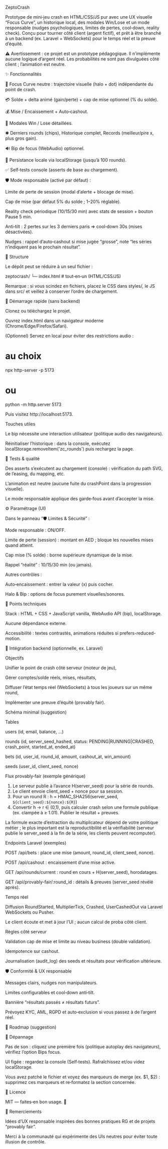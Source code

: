 ZeptoCrash

Prototype de mini‑jeu crash en HTML/CSS/JS pur avec une UX visuelle “Focus Curve”, un historique local, des modales Win/Lose et un mode responsable (nudges psychologiques, limites de pertes, cool‑down, reality check). Conçu pour tourner côté client (argent fictif), et prêt à être branché à un backend (ex. Laravel + WebSockets) pour le temps réel et la preuve d’équité.

⚠️ Avertissement : ce projet est un prototype pédagogique. Il n’implémente aucune logique d’argent réel. Les probabilités ne sont pas divulguées côté client ; l’animation est neutre.

✨ Fonctionnalités

🎯 Focus Curve neutre : trajectoire visuelle (halo + dot) indépendante du point de crash.

💳 Solde + delta animé (gain/perte) + cap de mise optionnel (% du solde).

💰 Mise / Encaissement + Auto‑cashout.

🎉 Modales Win / Lose détaillées.

✱ Derniers rounds (chips), Historique complet, Records (meilleur/pire x, plus gros gain).

🔊 Bip de focus (WebAudio) optionnel.

💾 Persistance locale via localStorage (jusqu’à 100 rounds).

✅ Self‑tests console (asserts de base au chargement).

🛡️ Mode responsable (activé par défaut) :

Limite de perte de session (modal d’alerte + blocage de mise).

Cap de mise (par défaut 5% du solde ; 1–20% réglable).

Reality check périodique (10/15/30 min) avec stats de session + bouton Pause 5 min.

Anti‑tilt : 2 pertes sur les 3 derniers paris ⇒ cool‑down 30s (mises désactivées).

Nudges : rappel d’auto‑cashout si mise jugée “grosse”, note “les séries n’indiquent pas le prochain résultat”.

📂 Structure

Le dépôt peut se réduire à un seul fichier :

zeptocrash/
└─ index.html   # tout‑en‑un (HTML/CSS/JS)

Remarque : si vous scindez en fichiers, placez le CSS dans styles/, le JS dans src/ et veillez à conserver l’ordre de chargement.

🚀 Démarrage rapide (sans backend)

Clonez ou téléchargez le projet.

Ouvrez index.html dans un navigateur moderne (Chrome/Edge/Firefox/Safari).

(Optionnel) Servez en local pour éviter des restrictions audio :

# au choix
npx http-server -p 5173
# ou
python -m http.server 5173

Puis visitez http://localhost:5173.

Touches utiles

Le bip nécessite une interaction utilisateur (politique audio des navigateurs).

Réinitialiser l’historique : dans la console, exécutez localStorage.removeItem('zc_rounds') puis rechargez la page.

🧪 Tests & qualité

Des asserts s’exécutent au chargement (console) : vérification du path SVG, de l’easing, du mapping, etc.

L’animation est neutre (aucune fuite du crashPoint dans la progression visuelle).

Le mode responsable applique des garde‑fous avant d’accepter la mise.

⚙️ Paramétrage (UI)

Dans le panneau “🛡️ Limites & Sécurité” :

Mode responsable : ON/OFF.

Limite de perte (session) : montant en AED ; bloque les nouvelles mises quand atteint.

Cap mise (% solde) : borne supérieure dynamique de la mise.

Rappel “réalité” : 10/15/30 min (ou jamais).

Autres contrôles :

Auto‑encaissement : entrer la valeur (x) puis cocher.

Halo & Bip : options de focus purement visuelles/sonores.

🧩 Points techniques

Stack : HTML + CSS + JavaScript vanilla, WebAudio API (bip), localStorage.

Aucune dépendance externe.

Accessibilité : textes contrastés, animations réduites si prefers-reduced-motion.

🧱 Intégration backend (optionnelle, ex. Laravel)

Objectifs

Unifier le point de crash côté serveur (moteur de jeu),

Gérer comptes/solde réels, mises, résultats,

Diffuser l’état temps réel (WebSockets) à tous les joueurs sur un même round,

Implémenter une preuve d’équité (provably fair).

Schéma minimal (suggestion)

Tables

users (id, email, balance, …)

rounds (id, server_seed_hashed, status: PENDING|RUNNING|CRASHED, crash_point, started_at, ended_at)

bets (id, user_id, round_id, amount, cashout_at, win_amount)

seeds (user_id, client_seed, nonce)

Flux provably‑fair (exemple générique)

1) Le serveur publie à l’avance H(server_seed) pour la série de rounds.
2) Le client envoie client_seed + nonce pour sa session.
3) Pour un round R : h = HMAC_SHA256(server_seed, `${client_seed}:${nonce}:${R}`)
4) Convertir h → r ∈ (0,1), puis calculer crash selon une formule publique
   (ex. clampée à ≥ 1.01). Publier le résultat + preuves.

La formule exacte d’extraction du multiplicateur dépend de votre politique métier ; le plus important est la reproductibilité et la vérifiabilité (serveur publie le server_seed à la fin de la série, les clients peuvent recomputer).

Endpoints Laravel (exemples)

POST /api/bets : place une mise (amount, round_id, client_seed, nonce).

POST /api/cashout : encaissement d’une mise active.

GET  /api/rounds/current : round en cours + H(server_seed), horodatages.

GET  /api/provably-fair/:round_id : détails & preuves (server_seed révélé après).

Temps réel

Diffusion RoundStarted, MultiplierTick, Crashed, UserCashedOut via Laravel WebSockets ou Pusher.

Le client écoute et met à jour l’UI ; aucun calcul de proba côté client.

Règles côté serveur

Validation cap de mise et limite au niveau business (double validation).

Idempotence sur cashout.

Journalisation (audit_log) des seeds et résultats pour vérification ultérieure.

🛡️ Conformité & UX responsable

Messages clairs, nudges non manipulateurs.

Limites configurables et cool‑down anti‑tilt.

Bannière “résultats passés ≠ résultats futurs”.

Prévoyez KYC, AML, RGPD et auto‑exclusion si vous passez à de l’argent réel.

🧭 Roadmap (suggestion)



🐞 Dépannage

Pas de son : cliquez une première fois (politique autoplay des navigateurs), vérifiez l’option Bips focus.

UI figée : regardez la console (Self‑tests). Rafraîchissez et/ou videz localStorage.

Vous avez patché le fichier et voyez des marqueurs de merge (ex. $1, $2) : supprimez ces marqueurs et re‑formatez la section concernée.

📜 Licence

MIT — faites‑en bon usage. 🙌

🙏 Remerciements

Idées d’UX responsable inspirées des bonnes pratiques RG et de projets “provably fair”.

Merci à la communauté qui expérimente des UIs neutres pour éviter toute illusion de contrôle.

